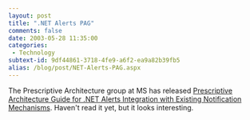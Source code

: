 ```yaml
---
layout: post
title: ".NET Alerts PAG"
comments: false
date: 2003-05-28 11:35:00
categories:
 - Technology
subtext-id: 9df44861-3718-4fe9-a6f2-ea9a82b39fb5
alias: /blog/post/NET-Alerts-PAG.aspx
---
```



The Prescriptive Architecture group at MS has released [Prescriptive Architecture Guide for .NET Alerts Integration with Existing Notification Mechanisms](http://www.microsoft.com/downloads/details.aspx?familyid=5dd53f9e-afa6-4cae-8cfe-8966378d9a3e&displaylang=en). Haven't read it yet, but it looks interesting.
